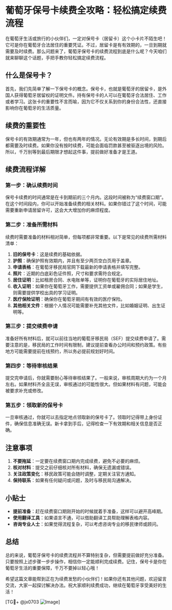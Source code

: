 # 葡萄牙保号卡续费全攻略：轻松搞定续费流程

在葡萄牙生活或旅行的小伙伴们，一定对保号卡（居留卡）这个小卡片不陌生吧！它可是你在葡萄牙合法居住的重要凭证。不过，居留卡是有有效期的，一旦到期就需要及时续费。那么问题来了，葡萄牙保号卡的续费流程到底是什么呢？今天咱们就来聊聊这个话题，手把手教你轻松搞定续费流程。

## 什么是保号卡？

首先，我们先简单了解一下保号卡的概念。保号卡，也就是葡萄牙的居留卡，是外国人获得葡萄牙居留权的证明文件。持有保号卡的人可以在葡萄牙合法居住、工作或者学习。这张卡的重要性不言而喻，因为它不仅关系到你的身份合法性，还直接影响你在葡萄牙的生活质量。

## 续费的重要性

保号卡的有效期通常为一年，但也有两年的情况。无论有效期是多长时间，到期后都需要及时续费。如果你没有按时续费，可能会面临罚款甚至被驱逐出境的风险。所以，千万别等到最后期限才想起这件事，提前做好准备才是王道。

## 续费流程详解

### 第一步：确认续费时间

保号卡续费的时间通常是在卡到期前的三个月内。这段时间被称为“续费窗口期”。在这个时间段内，你可以开始准备续费的相关材料。如果你错过了这个时间，可能需要重新申请居留许可，这会大大增加你的麻烦程度。

### 第二步：准备所需材料

续费时需要准备的材料相对简单，但每项都非常重要。以下是常见的续费所需材料清单：

1. **旧的保号卡**：这是续费的基础依据。
2. **护照**：确保护照有效期内，并且有至少两页空白页用于盖章。
3. **申请表格**：在葡萄牙移民局官网下载最新的申请表格并填写完整。
4. **照片**：近期的白底彩色证件照，尺寸和要求需符合规定。
5. **居住证明**：比如租房合同、水电账单等，证明你在葡萄牙的实际居住地址。
6. **收入证明**：如果你在葡萄牙工作，需要提供工资单或雇佣合同；如果是学生，则需要提供学校出具的学习证明。
7. **医疗保险证明**：确保你在葡萄牙期间有有效的医疗保险。
8. **其他相关文件**：根据个人情况可能需要补充其他文件，比如婚姻证明、出生证明等。

### 第三步：提交续费申请

准备好所有材料后，就可以前往当地的葡萄牙移民局（SEF）提交续费申请了。需要注意的是，移民局的工作时间有限制，建议提前查看办公时间和预约政策。有些地方可能需要提前在线预约，所以务必提前规划好时间。

### 第四步：等待审核结果

提交完申请后，你就需要耐心等待审核结果了。一般来说，审核周期大约为一个月左右。如果材料齐全且无误，审核通过的可能性很大。但如果材料有问题，可能会被要求补充或修改。

### 第五步：领取新的保号卡

一旦审核通过，你就可以去指定地点领取新的保号卡了。领取时记得带上身份证件，确保信息准确无误。新卡拿到手后，记得检查一下有效期和相关信息是否正确。

## 注意事项

1. **不要拖延**：一定要在续费窗口期内完成续费，避免不必要的麻烦。
2. **核对材料**：提交之前仔细核对所有材料，确保无遗漏或错误。
3. **关注政策变化**：移民政策可能会随时调整，定期关注官方通知。
4. **保持联系**：如果有任何疑问或问题，及时与移民局沟通解决。

## 小贴士

- **提前准备**：赶在续费窗口期刚开始的时候就着手准备，这样可以避开高峰期。
- **使用翻译工具**：如果语言不通，可以借助翻译工具帮助理解表格内容。
- **咨询专业人士**：如果觉得流程复杂，可以考虑咨询专业的移民律师或顾问。

## 总结

总的来说，葡萄牙保号卡的续费流程并不算特别复杂，但需要提前做好充分准备。只要按照上述步骤一步步操作，相信你一定能顺利完成续费。记住，保号卡是你在葡萄牙生活的重要保障，千万不要掉以轻心哦！

希望这篇文章能帮到正在为续费发愁的小伙伴们！如果你还有其他问题，欢迎留言交流，大家一起探讨解决办法。祝大家顺利续费成功，继续在葡萄牙享受美好的生活！

[TG💪+ @jx0703 ![Image](https://github.com/user-attachments/assets/dbca1d08-cadb-493c-b0ec-ad6f7a83f270)]